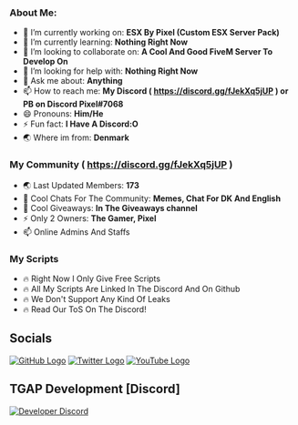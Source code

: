 

### About Me:

- 🔭 I’m currently working on: **ESX By Pixel (Custom ESX Server Pack)**
- 🌱 I’m currently learning: **Nothing Right Now**
- 👯 I’m looking to collaborate on: **A Cool And Good FiveM Server To Develop On**
- 🤔 I’m looking for help with: **Nothing Right Now**
- 💬 Ask me about: **Anything**
- 📫 How to reach me: **My Discord ( https://discord.gg/fJekXq5jUP ) or PB on Discord Pixel#7068**
- 😄 Pronouns: **Him/He**
- ⚡ Fun fact: **I Have A Discord:O**
- 🌏 Where im from: **Denmark**

### My Community ( https://discord.gg/fJekXq5jUP )

- 🌏 Last Updated Members: **173**
- 💬 Cool Chats For The Community: **Memes, Chat For DK And English**
- 🎉 Cool Giveaways: **In The Giveaways channel**
- ⚡ Only 2 Owners: **The Gamer, Pixel**
- 📫 Online Admins And Staffs

### My Scripts

- 🔥 Right Now I Only Give Free Scripts
- 🔥 All My Scripts Are Linked In The Discord And On Github
- 🔥 We Don't Support Any Kind Of Leaks
- 🔥 Read Our ToS On The Discord!

## Socials
[![GitHub Logo](https://icons.iconarchive.com/icons/limav/flat-gradient-social/64/Github-icon.png)](https://github.com/pixelthedeveloper)
[![Twitter Logo](https://icons.iconarchive.com/icons/limav/flat-gradient-social/64/Twitter-icon.png)](https://twitter.com/A1phaDK)
[![YouTube Logo](https://icons.iconarchive.com/icons/marcus-roberto/google-play/64/YouTube-icon.png)](https://www.youtube.com/channel/UCLcASWvEt3dFB8mydvPdSAg)

## TGAP Development [Discord]
[![Developer Discord](https://discordapp.com/api/guilds/909261119103832084/widget.png?style=banner4)](https://discord.gg/fJekXq5jUP)
